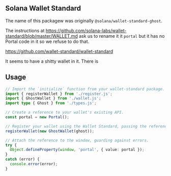 ## Solana Wallet Standard

The name of this packagew was originally `@solana/wallet-standard-ghost`. 

The instructions at https://github.com/solana-labs/wallet-standard/blob/master/WALLET.md ask us to rename it it `portal` but it has no Portal code in it so we refuse to do that.

https://github.com/wallet-standard/wallet-standard

It seems to have a shitty wallet in it. There is 

## Usage
```ts
// Import the `initialize` function from your wallet-standard package.
import { registerWallet } from './register.js';
import { GhostWallet } from './wallet.js';
import type { Ghost } from './types.js';

// Create a reference to your wallet's existing API.
const portal = new Portal();

// Register your wallet using the Wallet Standard, passing the reference.
registerWallet(new GhostWallet(ghost));

// Attach the reference to the window, guarding against errors.
try {
  Object.defineProperty(window, 'portal', { value: portal });
}
catch (error) {
  console.error(error);
}
```
